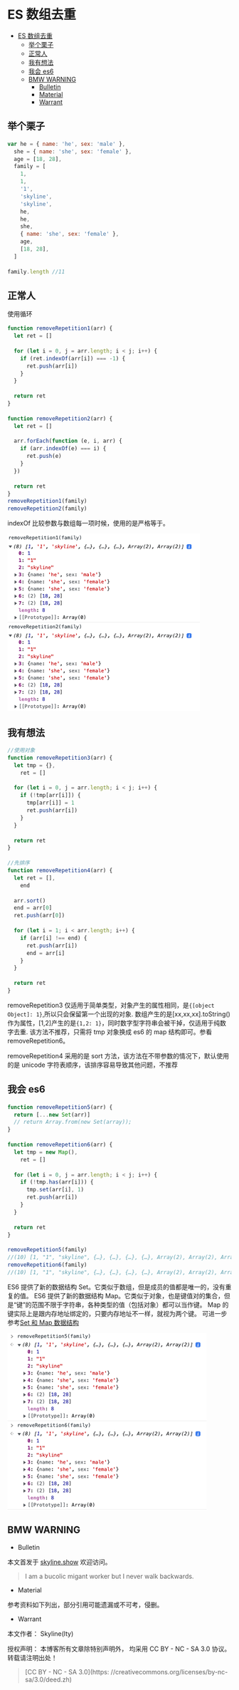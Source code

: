 # ES 数组去重

<!-- @import "[TOC]" {cmd="toc" depthFrom=1 depthTo=6 orderedList=false} -->

<!-- code_chunk_output -->

- [ES 数组去重](#es-数组去重)
  - [举个栗子](#举个栗子)
  - [正常人](#正常人)
  - [我有想法](#我有想法)
  - [我会 es6](#我会-es6)
  - [BMW WARNING](#bmw-warning)
    - [Bulletin](#bulletin)
    - [Material](#material)
    - [Warrant](#warrant)

<!-- /code_chunk_output -->

## 举个栗子

```js
var he = { name: 'he', sex: 'male' },
  she = { name: 'she', sex: 'female' },
  age = [18, 28],
  family = [
    1,
    1,
    '1',
    'skyline',
    'skyline',
    he,
    he,
    she,
    { name: 'she', sex: 'female' },
    age,
    [18, 28],
  ]

family.length //11
```

## 正常人

使用循环

```js
function removeRepetition1(arr) {
  let ret = []

  for (let i = 0, j = arr.length; i < j; i++) {
    if (ret.indexOf(arr[i]) === -1) {
      ret.push(arr[i])
    }
  }

  return ret
}

function removeRepetition2(arr) {
  let ret = []

  arr.forEach(function (e, i, arr) {
    if (arr.indexOf(e) === i) {
      ret.push(e)
    }
  })

  return ret
}
removeRepetition1(family)
removeRepetition2(family)
```

indexOf 比较参数与数组每一项时候，使用的是严格等于。

![ES数组去重20220615145414](https://raw.githubusercontent.com/skylinety/blog-pics/master/imgs/ES%E6%95%B0%E7%BB%84%E5%8E%BB%E9%87%8D20220615145414.png)

## 我有想法

```js
//使用对象
function removeRepetition3(arr) {
  let tmp = {},
    ret = []

  for (let i = 0, j = arr.length; i < j; i++) {
    if (!tmp[arr[i]]) {
      tmp[arr[i]] = 1
      ret.push(arr[i])
    }
  }

  return ret
}

//先排序
function removeRepetition4(arr) {
  let ret = [],
    end

  arr.sort()
  end = arr[0]
  ret.push(arr[0])

  for (let i = 1; i < arr.length; i++) {
    if (arr[i] !== end) {
      ret.push(arr[i])
      end = arr[i]
    }
  }

  return ret
}
```

removeRepetition3 仅适用于简单类型，对象产生的属性相同，是`{[object Object]: 1}`,所以只会保留第一个出现的对象.
数组产生的是[xx,xx,xx].toString()作为属性，[1,2]产生的是`{1,2: 1}`，同时数字型字符串会被干掉，仅适用于纯数字去重.
该方法不推荐，只需将 tmp 对象换成 es6 的 map 结构即可。参看 removeRepetition6。

removeRepetition4 采用的是 sort 方法，该方法在不带参数的情况下，默认使用的是 unicode 字符表顺序，该排序容易导致其他问题，不推荐

## 我会 es6

```js
function removeRepetition5(arr) {
  return [...new Set(arr)]
  // return Array.from(new Set(array));
}

function removeRepetition6(arr) {
  let tmp = new Map(),
    ret = []

  for (let i = 0, j = arr.length; i < j; i++) {
    if (!tmp.has(arr[i])) {
      tmp.set(arr[i], 1)
      ret.push(arr[i])
    }
  }

  return ret
}

removeRepetition5(family)
//(10) [1, "1", "skyline", {…}, {…}, {…}, {…}, Array(2), Array(2), Array(0)]
removeRepetition6(family)
//(10) [1, "1", "skyline", {…}, {…}, {…}, {…}, Array(2), Array(2), Array(0)]
```

ES6 提供了新的数据结构 Set。它类似于数组，但是成员的值都是唯一的，没有重复的值。
ES6 提供了新的数据结构 Map。它类似于对象，也是键值对的集合，但是“键”的范围不限于字符串，各种类型的值（包括对象）都可以当作键。
Map 的键实际上是跟内存地址绑定的，只要内存地址不一样，就视为两个键。
可进一步参考[Set 和 Map 数据结构](http://es6.ruanyifeng.com/#docs/set-map)

![ES数组去重20220615150043](https://raw.githubusercontent.com/skylinety/blog-pics/master/imgs/ES%E6%95%B0%E7%BB%84%E5%8E%BB%E9%87%8D20220615150043.png)

## BMW WARNING

- Bulletin

本文首发于 [skyline.show](http://www.skyline.show) 欢迎访问。

> I am a bucolic migant worker but I never walk backwards.

- Material

参考资料如下列出，部分引用可能遗漏或不可考，侵删。

>

- Warrant

本文作者： Skyline(lty)

授权声明： 本博客所有文章除特别声明外， 均采用 CC BY - NC - SA 3.0 协议。 转载请注明出处！

> [CC BY - NC - SA 3.0](https: //creativecommons.org/licenses/by-nc-sa/3.0/deed.zh)
